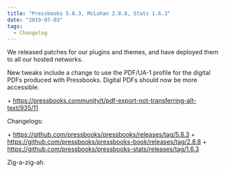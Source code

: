 ```yaml
---
title: "Pressbooks 5.8.3, McLuhan 2.8.8, Stats 1.6.3"
date: "2019-07-03"
tags: 
  - Changelog
---
```


We released patches for our plugins and themes, and have deployed them to all our hosted networks.

New tweaks include a change to use the PDF/UA-1 profile for the digital PDFs produced with Pressbooks. Digital PDFs should now be more accessible.

\+ https://pressbooks.community/t/pdf-export-not-transferring-alt-text/935/11

Changelogs:

\+ https://github.com/pressbooks/pressbooks/releases/tag/5.8.3 + https://github.com/pressbooks/pressbooks-book/releases/tag/2.8.8 + https://github.com/pressbooks/pressbooks-stats/releases/tag/1.6.3

Zig-a-zig-ah.
